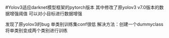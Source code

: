 #Yolov3适应darknet模型框架的pytorch版本
其中修改了原yolov3 v7.0版本的数据增强阈值 可以对小目标进行数据增强

发现了原yolov3的bug 单类别训练集conf很低
解决方法：创建一个dummyclass 将单类别变成两个类别进行训练
